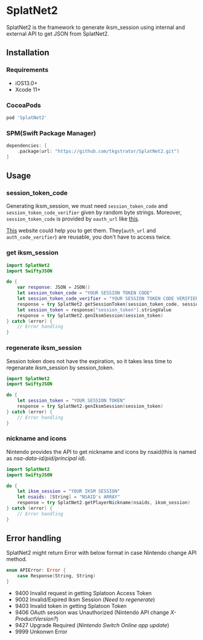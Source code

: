 # SplatNet2

SplatNet2 is the framework to generate iksm_session using internal and external API to get JSON from SplatNet2.

## Installation

### Requirements
* iOS13.0+
* Xcode 11+

### CocoaPods

```ruby
pod 'SplatNet2'
```

### SPM(Swift Package Manager)

```swift
dependencies: [
    .package(url: "https://github.com/tkgstrator/SplatNet2.git")
]
```

## Usage

### session_token_code
Generating iksm_session, we must need `session_token_code` and `session_token_code_verifier` given by random byte strings. Moreover, `session_token_code` is provided by `oauth_url` like [this](https://accounts.nintendo.com/connect/1.0.0/authorize?state=DthLWOg54YPRnkPpxhY0aMyxEfSdmRplaOtIlIJimBxnAhbM&redirect_uri=npf71b963c1b7b6d119://auth&client_id=71b963c1b7b6d119&scope=openid+user+user.birthday+user.mii+user.screenName&response_type=session_token_code&session_token_code_challenge=8PlJorbqc1oUmynjgtICD3JzrNd3oez9kTeEYBCsXls&session_token_code_challenge_method=S256&theme=login_form).

[This](https://salmonia.mydns.jp) website could help you to get them. They(`auth_url` and `auth_code_verifier`) are reusable, you don't have to access twice.

### get iksm_session

```swift
import SplatNet2
import SwiftyJSON

do {
    var response: JSON = JSON()
    let session_token_code = "YOUR SESSION TOKEN CODE"
    let session_token_code_verifier = "YOUR SESSION TOKEN CODE VERIFIER"
    response = try SplatNet2.getSessionToken(session_token_code, session_token_code_verifier)
    let session_token = response["session_token"].stringValue
    response = try SplatNet2.genIksmSession(session_token)
} catch (error) {
    // Error handling
}
```

### regenerate iksm_session

Session token does not have the expiration, so it takes less time to regenarate iksm_session  by session_token.

```swift
import SplatNet2
import SwiftyJSON

do {
    let session_token = "YOUR SESSION TOKEN"
    response = try SplatNet2.genIksmSession(session_token)
} catch (error) {
    // Error handling
}
```

### nickname and icons

Nintendo provides the API to get nickname and icons by nsaid(this is named as *nsa-data-id/pid/principal id*).

```swift
import SplatNet2
import SwiftyJSON

do {
    let iksm_session = "YOUR IKSM SESSION"
    let nsaids: [String] = "NSAID's ARRAY"
    response = try SplatNet2.getPlayerNickname(nsaids, iksm_session)
} catch (error) {
    // Error handling
}
```

## Error handling

SplatNet2 might return Error with below format in case Nintendo change API method.

```swift
enum APIError: Error {
    case Response(String, String)
}
```

* 9400 Invalid request in getting Splatoon Access Token
* 9002 Invalid/Expired Iksm Session (*Need to regenerate*)
* 9403 Invalid token in getting Splatoon Token
* 9406 OAuth session was Unauthorized (Nintendo API change *X-ProductVersion?*)
* 9427 Upgrade Required (*Nintendo Switch Online app update*)
* 9999 Unkonwn Error

